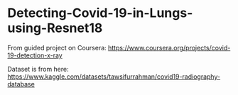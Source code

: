 # Detecting-Covid-19-in-Lungs-using-Resnet18

From guided project on Coursera: https://www.coursera.org/projects/covid-19-detection-x-ray

Dataset is from here:   https://www.kaggle.com/datasets/tawsifurrahman/covid19-radiography-database
